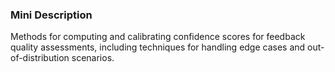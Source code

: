 ### Mini Description

Methods for computing and calibrating confidence scores for feedback quality assessments, including techniques for handling edge cases and out-of-distribution scenarios.

